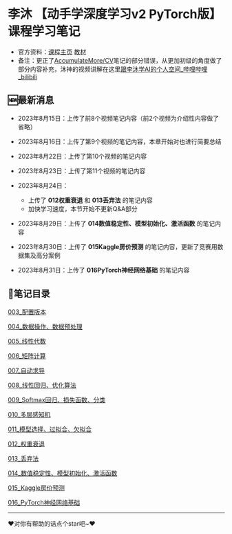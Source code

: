 # 李沐 【动手学深度学习v2 PyTorch版】课程学习笔记

- 官方资料：[课程主页](https://courses.d2l.ai/zh-v2/)  [教材](https://zh-v2.d2l.ai/)
- 备注：更正了[AccumulateMore/CV](https://github.com/AccumulateMore/CV)笔记的部分错误，从更加初级的角度做了部分内容补充，沐神的视频讲解在这里[跟李沐学AI的个人空间_哔哩哔哩_bilibili](https://space.bilibili.com/1567748478/channel/seriesdetail?sid=358497)

## 🆕最新消息

- 2023年8月15日：上传了前8个视频笔记内容（前2个视频为介绍性内容做了省略）
- 2023年8月16日：上传了第9个视频的笔记内容，本章开始对也进行简要总结
- 2023年8月22日：上传了第10个视频的笔记内容
- 2023年8月23日：上传了第11个视频的笔记内容
- 2023年8月24日：
	- 上传了 **012权重衰退** 和 **013丢弃法** 的笔记内容
	- 加快学习速度，本节开始不更新Q&A部分

- 2023年8月29日：上传了 **014数值稳定性、模型初始化、激活函数** 的笔记内容

- 2023年8月30日：上传了 **015Kaggle房价预测** 的笔记内容，更新了竞赛用数据集及高分案例

- 2023年8月31日：上传了 **016PyTorch神经网络基础** 的笔记内容

	

## 📔笔记目录

[003_配置版本](./003_配置版本.ipynb)

[004_数据操作、数据预处理](./004_数据操作、数据预处理.ipynb)

[005_线性代数](./005_线性代数.ipynb)

[006_矩阵计算](./006_矩阵计算.ipynb)

[007_自动求导](./007_自动求导.ipynb)

[008_线性回归、优化算法](./008_线性回归、优化算法.ipynb)

[009_Softmax回归、损失函数、分类](./009_线性回归、优化算法.ipynb)

[010_多层感知机](./010_多层感知机.ipynb)

[011_模型选择、过拟合、欠拟合](./011_模型选择、过拟合、欠拟合.ipynb)

[012_权重衰退](./012_权重衰退.ipynb)

[013_丢弃法](./013_丢弃法.ipynb)

[014_数值稳定性、模型初始化、激活函数](./014_数值稳定性、模型初始化、激活函数.ipynb)

[015_Kaggle房价预测](./015_Kaggle房价预测.ipynb)

[016_PyTorch神经网络基础](./016_PyTorch神经网络基础.ipynb)

---

❤️对你有帮助的话点个star吧~❤️